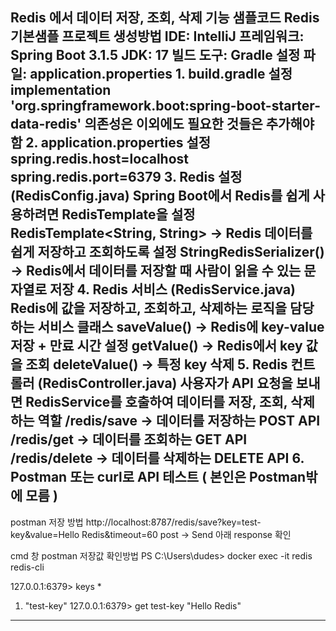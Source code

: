 Redis 에서 데이터 저장, 조회, 삭제 기능 샘플코드
Redis 기본샘플 프로젝트 생성방법
IDE: IntelliJ
프레임워크: Spring Boot 3.1.5
JDK: 17
빌드 도구: Gradle
설정 파일: application.properties
1.
build.gradle 설정
implementation 'org.springframework.boot:spring-boot-starter-data-redis'
의존성은 이외에도 필요한 것들은 추가해야함
2.
application.properties 설정
spring.redis.host=localhost
spring.redis.port=6379
3.
Redis 설정 (RedisConfig.java)
Spring Boot에서 Redis를 쉽게 사용하려면 RedisTemplate을 설정
RedisTemplate<String, String> → Redis 데이터를 쉽게 저장하고 조회하도록 설정
StringRedisSerializer() → Redis에서 데이터를 저장할 때 사람이 읽을 수 있는 문자열로 저장
4.
Redis 서비스 (RedisService.java)
Redis에 값을 저장하고, 조회하고, 삭제하는 로직을 담당하는 서비스 클래스
saveValue() → Redis에 key-value 저장 + 만료 시간 설정
getValue() → Redis에서 key 값을 조회
deleteValue() → 특정 key 삭제
5.
Redis 컨트롤러 (RedisController.java)
사용자가 API 요청을 보내면 RedisService를 호출하여 데이터를 저장, 조회, 삭제하는 역할
/redis/save → 데이터를 저장하는 POST API
/redis/get → 데이터를 조회하는 GET API
/redis/delete → 데이터를 삭제하는 DELETE API
6.
Postman 또는 curl로 API 테스트 ( 본인은 Postman밖에 모름 )
-------------------------------------------------------------------------------
postman 저장 방법
http://localhost:8787/redis/save?key=test-key&value=Hello Redis&timeout=60
post → Send
아래 response 확인

cmd 창
postman 저장값 확인방법
PS C:\Users\dudes> docker exec -it redis redis-cli
>>
127.0.0.1:6379> keys *
1) "test-key"
   127.0.0.1:6379> get test-key
   "Hello Redis"
-------------------------------------------------------------------------------
